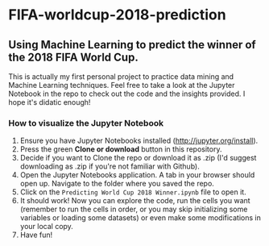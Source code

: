 # FIFA-worldcup-2018-prediction
## Using Machine Learning to predict the winner of the 2018 FIFA World Cup.
This is actually my first personal project to practice data mining and Machine Learning techniques. Feel free to take a look at the Jupyter Notebook in the repo to check out the code and the insights provided. I hope it's didatic enough!

### How to visualize the Jupyter Notebook
1) Ensure you have Jupyter Notebooks installed (http://jupyter.org/install).
2) Press the green **Clone or download** button in this repository.
3) Decide if you want to Clone the repo or download it as .zip (I'd suggest downloading as .zip if you're not familiar with Github).
4) Open the Jupyter Notebooks application. A tab in your browser should open up. Navigate to the folder where you saved the repo.
5) Click on the `Predicting World Cup 2018 Winner.ipynb` file to open it.
6) It should work! Now you can explore the code, run the cells you want (remember to run the cells in order, or you may skip initializing some variables or loading some datasets) or even make some modifications in your local copy. 
7) Have fun!